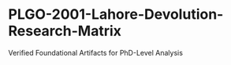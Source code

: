 # PLGO-2001-Lahore-Devolution-Research-Matrix
Verified Foundational Artifacts for PhD-Level Analysis
